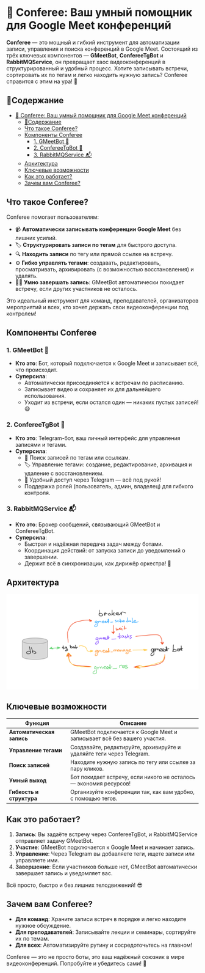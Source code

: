 # 🌟 Conferee: Ваш умный помощник для Google Meet конференций

**Conferee** — это мощный и гибкий инструмент для автоматизации записи, управления и поиска конференций в Google Meet. Состоящий из трёх ключевых компонентов — **GMeetBot**, **ConfereeTgBot** и **RabbitMQService**, он превращает хаос видеоконференций в структурированный и удобный процесс. Хотите записывать встречи, сортировать их по тегам и легко находить нужную запись? Conferee справится с этим на ура! 🚀

## 📖Содержание
- [🌟 Conferee: Ваш умный помощник для Google Meet конференций](#-conferee-ваш-умный-помощник-для-google-meet-конференций)
  - [📖Содержание](#содержание)
  - [Что такое Conferee?](#что-такое-conferee)
  - [Компоненты Conferee](#компоненты-conferee)
    - [1. GMeetBot 🎥](#1-gmeetbot-)
    - [2. ConfereeTgBot 🤖](#2-confereetgbot-)
    - [3. RabbitMQService 📬](#3-rabbitmqservice-)
  - [Архитектура](#архитектура)
  - [Ключевые возможности](#ключевые-возможности)
  - [Как это работает?](#как-это-работает)
  - [Зачем вам Conferee?](#зачем-вам-conferee)

## Что такое Conferee?

Conferee помогает пользователям:
- 📹 **Автоматически записывать конференции Google Meet** без лишних усилий.
- 🏷️ **Структурировать записи по тегам** для быстрого доступа.
- 🔍 **Находить записи** по тегу или прямой ссылке на встречу.
- ⚙️ **Гибко управлять тегами**: создавать, редактировать, просматривать, архивировать (с возможностью восстановления) и удалять.
- 🏃‍♂️ **Умно завершать запись**: GMeetBot автоматически покидает встречу, если других участников не осталось.

Это идеальный инструмент для команд, преподавателей, организаторов мероприятий и всех, кто хочет держать свои видеоконференции под контролем!

## Компоненты Conferee

### 1. GMeetBot 🎥
- **Кто это**: Бот, который подключается к Google Meet и записывает всё, что происходит.
- **Суперсила**:
  - Автоматически присоединяется к встречам по расписанию.
  - Записывает видео и сохраняет их для дальнейшего использования.
  - Уходит из встречи, если остался один — никаких пустых записей! 😅

### 2. ConfereeTgBot 🤖
- **Кто это**: Telegram-бот, ваш личный интерфейс для управления записями и тегами.
- **Суперсила**:
  - 🔎 Поиск записей по тегам или ссылкам.
  - 🏷️ Управление тегами: создание, редактирование, архивация и удаление с восстановлением.
  - 📲 Удобный доступ через Telegram — всё под рукой!
  - Поддержка ролей (пользователь, админ, владелец) для гибкого контроля.

### 3. RabbitMQService 📬
- **Кто это**: Брокер сообщений, связывающий GMeetBot и ConfereeTgBot.
- **Суперсила**:
  - Быстрая и надёжная передача задач между ботами.
  - Координация действий: от запуска записи до уведомлений о завершении.
  - Держит всё в синхронизации, как дирижёр оркестра! 🎻

## Архитектура
![architechture](images/simple_schema.png)

## Ключевые возможности

| Функция                        | Описание                                                                 |
|--------------------------------|--------------------------------------------------------------------------|
| **Автоматическая запись**      | GMeetBot подключается к Google Meet и записывает всё без вашего участия. |
| **Управление тегами**          | Создавайте, редактируйте, архивируйте и удаляйте теги через Telegram.    |
| **Поиск записей**              | Находите нужную запись по тегу или ссылке за пару кликов.               |
| **Умный выход**                | Бот покидает встречу, если никого не осталось — экономия ресурсов!       |
| **Гибкость и структура**       | Организуйте конференции так, как вам удобно, с помощью тегов.           |

## Как это работает?

1. **Запись**: Вы задаёте встречу через ConfereeTgBot, и RabbitMQService отправляет задачу GMeetBot.
2. **Участие**: GMeetBot подключается к Google Meet и начинает запись.
3. **Управление**: Через Telegram вы добавляете теги, ищете записи или управляете ими.
4. **Завершение**: Если участников больше нет, GMeetBot автоматически завершает запись и уведомляет вас.

Всё просто, быстро и без лишних телодвижений! 😎

## Зачем вам Conferee?

- **Для команд**: Храните записи встреч в порядке и легко находите нужное обсуждение.
- **Для преподавателей**: Записывайте лекции и семинары, сортируйте их по темам.
- **Для всех**: Автоматизируйте рутину и сосредоточьтесь на главном!

Conferee — это не просто боты, это ваш надёжный союзник в мире видеоконференций. Попробуйте и убедитесь сами! 💪
